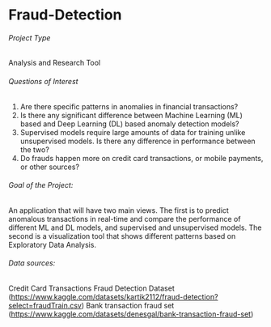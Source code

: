 # Fraud-Detection

###### Project Type
Analysis and Research Tool

###### Questions of Interest
1. Are there specific patterns in anomalies in financial transactions?
2. Is there any significant difference between Machine Learning (ML) based and Deep Learning (DL) based anomaly detection models?
3. Supervised models require large amounts of data for training unlike unsupervised models. Is there any difference in performance between the two?
4. Do frauds happen more on credit card transactions, or mobile payments, or other sources?

###### Goal of the Project:
An application that will have two main views. The first is to predict anomalous transactions in real-time and compare the performance of different ML and DL models, and supervised and unsupervised models. The second is a visualization tool that shows different patterns based on Exploratory Data Analysis.

###### Data sources:
Credit Card Transactions Fraud Detection Dataset (https://www.kaggle.com/datasets/kartik2112/fraud-detection?select=fraudTrain.csv)
Bank transaction fraud set (https://www.kaggle.com/datasets/denesgal/bank-transaction-fraud-set)

